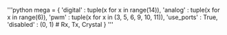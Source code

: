 '''python
mega = {
        'digital' : tuple(x for x in range(14)),
        'analog' : tuple(x for x in range(6)),
        'pwm' : tuple(x for x in (3, 5, 6, 9, 10, 11)),
        'use_ports' : True,
        'disabled' : (0, 1) # Rx, Tx, Crystal
        }
'''
